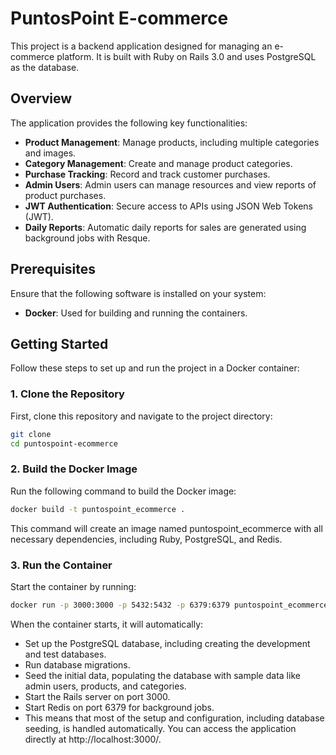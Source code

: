 # PuntosPoint E-commerce

This project is a backend application designed for managing an e-commerce platform. It is built with Ruby on Rails 3.0 and uses PostgreSQL as the database.

## Overview

The application provides the following key functionalities:

- **Product Management**: Manage products, including multiple categories and images.
- **Category Management**: Create and manage product categories.
- **Purchase Tracking**: Record and track customer purchases.
- **Admin Users**: Admin users can manage resources and view reports of product purchases.
- **JWT Authentication**: Secure access to APIs using JSON Web Tokens (JWT).
- **Daily Reports**: Automatic daily reports for sales are generated using background jobs with Resque.

## Prerequisites

Ensure that the following software is installed on your system:

- **Docker**: Used for building and running the containers.

## Getting Started

Follow these steps to set up and run the project in a Docker container:

### 1. Clone the Repository

First, clone this repository and navigate to the project directory:

```bash
git clone
cd puntospoint-ecommerce
```

### 2. Build the Docker Image

Run the following command to build the Docker image:

```bash
docker build -t puntospoint_ecommerce .
```

This command will create an image named puntospoint_ecommerce with all necessary dependencies, including Ruby, PostgreSQL, and Redis.

### 3. Run the Container

Start the container by running:

```bash
docker run -p 3000:3000 -p 5432:5432 -p 6379:6379 puntospoint_ecommerce
```

When the container starts, it will automatically:

- Set up the PostgreSQL database, including creating the development and test databases.
- Run database migrations.
- Seed the initial data, populating the database with sample data like admin users, products, and categories.
- Start the Rails server on port 3000.
- Start Redis on port 6379 for background jobs.
- This means that most of the setup and configuration, including database seeding, is handled automatically. You can access the application directly at http://localhost:3000/.
